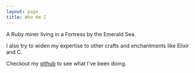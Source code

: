 ```yaml
---
layout: page
title: Who Am I
---
```


A Ruby miner living in a Fortress by the Emerald Sea.

I also try to widen my expertise to other crafts and enchantments like Elixir and C.

Checkout my [github](https://github.com/mateusdeap) to see what I've been doing.
